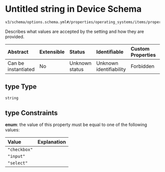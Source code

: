 # Untitled string in Device Schema

```txt
v3/schema/options.schema.yml#/properties/operating_systems/items/properties/options/items/properties/type
```

Describes what values are accepted by the setting and how they are provided.

| Abstract            | Extensible | Status         | Identifiable            | Custom Properties | Additional Properties | Access Restrictions | Defined In                                                          |
| :------------------ | :--------- | :------------- | :---------------------- | :---------------- | :-------------------- | :------------------ | :------------------------------------------------------------------ |
| Can be instantiated | No         | Unknown status | Unknown identifiability | Forbidden         | Allowed               | none                | [device.schema.json*](../device.schema.json "open original schema") |

## type Type

`string`

## type Constraints

**enum**: the value of this property must be equal to one of the following values:

| Value        | Explanation |
| :----------- | :---------- |
| `"checkbox"` |             |
| `"input"`    |             |
| `"select"`   |             |
